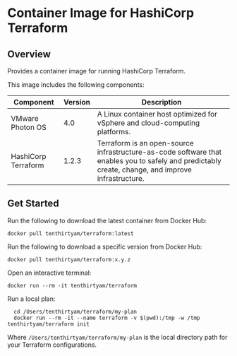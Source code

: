 # Container Image for HashiCorp Terraform

## Overview

Provides a container image for running HashiCorp Terraform.

This image includes the following components:

Component | Version | Description
---------|----------|----------
VMware Photon OS | 4.0 | A Linux container host optimized for vSphere and cloud-computing platforms.
HashiCorp Terraform | 1.2.3 | Terraform is an open-source infrastructure-as-code software that enables you to safely and predictably create, change, and improve infrastructure.

## Get Started

Run the following to download the latest container from Docker Hub:

```hcl
docker pull tenthirtyam/terraform:latest
```

Run the following to download a specific version from Docker Hub:

```hcl
docker pull tenthirtyam/terraform:x.y.z
```

Open an interactive terminal:

```hcl
docker run --rm -it tenthirtyam/terraform
```

Run a local plan:

```console
  cd /Users/tenthirtyam/terraform/my-plan
  docker run --rm -it --name terraform -v $(pwd):/tmp -w /tmp tenthirtyam/terraform init
```

Where `/Users/tenthirtyam/terraform/my-plan` is the local directory path for your Terraform configurations.
